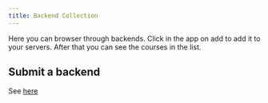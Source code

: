 ```yaml
---
title: Backend Collection
---
```


Here you can browser through backends. Click in the app on add to add it to your servers. After that you can see the courses in the list.

## Submit a backend

See [here](https://github.com/LinwoodCloud/dev_doctor-backends#submit-a-backend)
